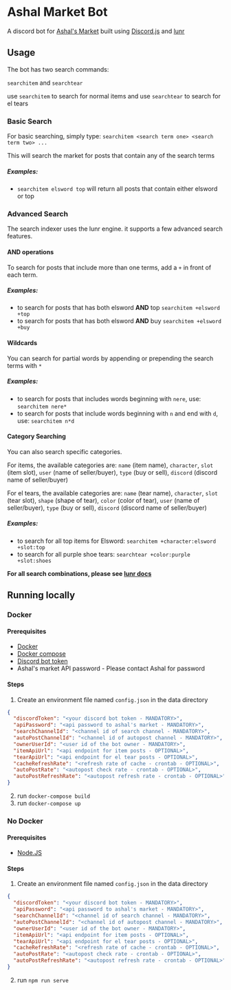 # Ashal Market Bot

A discord bot for [Ashal's Market](https://www.ashal.eu/market/search.php) built using [Discord.js](https://discord.js.org/#/) and [lunr](https://lunrjs.com/)

## Usage

The bot has two search commands:

`searchitem` and `searchtear`

use `searchitem` to search for normal items and use `searchtear` to search for el tears

### Basic Search

For basic searching, simply type: `searchitem <search term one> <search term two> ...`

This will search the market for posts that contain any of the search terms

##### Examples:
- `searchitem elsword top` will return all posts that contain either elsword or top

### Advanced Search

The search indexer uses the lunr engine. it supports a few advanced search features.

#### AND operations

To search for posts that include more than one terms, add a `+` in front of each term.

##### Examples:
- to search for posts that has both elsword **AND** top `searchitem +elsword +top`
- to search for posts that has both elsword **AND** buy `searchitem +elsword +buy`

#### Wildcards

You can search for partial words by appending or prepending the search terms with `*`

##### Examples:
 - to search for posts that includes words beginning with `nere`, use: `searchitem nere*`
 - to search for posts that include words beginning with `n` and end with `d`, use: `searchitem n*d`

#### Category Searching

You can also search specific categories.

For items, the available categories are: `name` (item name), `character`, `slot` (item slot), `user` (name of seller/buyer), `type` (buy or sell), `discord` (discord name of seller/buyer)

For el tears, the available categories are: `name` (tear name), `character`, `slot` (tear slot), `shape` (shape of tear), `color` (color of tear), `user` (name of seller/buyer), `type` (buy or sell), `discord` (discord name of seller/buyer)

##### Examples:
- to search for all top items for Elsword: `searchitem +character:elsword +slot:top`
- to search for all purple shoe tears: `searchtear +color:purple +slot:shoes`


**For all search combinations, please see [lunr docs](https://lunrjs.com/guides/searching.html)**

## Running locally
### Docker
#### Prerequisites
- [Docker](https://docs.docker.com/install/)
- [Docker compose](https://docs.docker.com/compose/)
- [Discord bot token](https://discordjs.guide/preparations/setting-up-a-bot-application.html#creating-your-bot)
- Ashal's market API password - Please contact Ashal for password

#### Steps
1. Create an environment file named `config.json` in the data directory
```json
{
  "discordToken": "<your discord bot token - MANDATORY>",
  "apiPassword": "<api password to ashal's market - MANDATORY>",
  "searchChannelId": "<channel id of search channel - MANDATORY>",
  "autoPostChannelId": "<channel id of autopost channel - MANDATORY>",
  "ownerUserId": "<user id of the bot owner - MANDATORY>",
  "itemApiUrl": "<api endpoint for item posts - OPTIONAL>",
  "tearApiUrl": "<api endpoint for el tear posts - OPTIONAL>",
  "cacheRefreshRate": "<refresh rate of cache - crontab - OPTIONAL>",
  "autoPostRate": "<autopost check rate - crontab - OPTIONAL>",
  "autoPostRefreshRate": "<autopost refresh rate - crontab - OPTIONAL>"
}
```
2. run `docker-compose build`
3. run `docker-compose up`

### No Docker
#### Prerequisites
- [Node.JS](https://nodejs.org/en/)

#### Steps
1. Create an environment file named `config.json` in the data directory
```json
{
  "discordToken": "<your discord bot token - MANDATORY>",
  "apiPassword": "<api password to ashal's market - MANDATORY>",
  "searchChannelId": "<channel id of search channel - MANDATORY>",
  "autoPostChannelId": "<channel id of autopost channel - MANDATORY>",
  "ownerUserId": "<user id of the bot owner - MANDATORY>",
  "itemApiUrl": "<api endpoint for item posts - OPTIONAL>",
  "tearApiUrl": "<api endpoint for el tear posts - OPTIONAL>",
  "cacheRefreshRate": "<refresh rate of cache - crontab - OPTIONAL>",
  "autoPostRate": "<autopost check rate - crontab - OPTIONAL>",
  "autoPostRefreshRate": "<autopost refresh rate - crontab - OPTIONAL>"
}
```
2. run `npm run serve`
